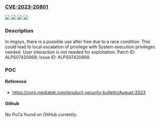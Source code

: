 ### [CVE-2023-20801](https://cve.mitre.org/cgi-bin/cvename.cgi?name=CVE-2023-20801)
![](https://img.shields.io/static/v1?label=Product&message=MT6879%2C%20MT6895%2C%20MT6983%2C%20MT8188%2C%20MT8195%2C%20MT8395%2C%20MT8781&color=blue)
![](https://img.shields.io/static/v1?label=Version&message=Android%2012.0%2C%2013.0%20%2F%20IOT-v23.0%20(Yocto%204.0)%20&color=brightgreen)
![](https://img.shields.io/static/v1?label=Version&message=android_12.0_13.0_IOT_v23.0%5C%2FYocto_4.0%5C%2F%20&color=brightgreen)
![](https://img.shields.io/static/v1?label=Vulnerability&message=Elevation%20of%20Privilege&color=brightgreen)

### Description

In imgsys, there is a possible use after free due to a race condition. This could lead to local escalation of privilege with System execution privileges needed. User interaction is not needed for exploitation. Patch ID: ALPS07420968; Issue ID: ALPS07420968.

### POC

#### Reference
- https://corp.mediatek.com/product-security-bulletin/August-2023

#### Github
No PoCs found on GitHub currently.

